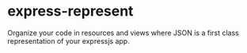 # express-represent
Organize your code in resources and views where JSON is a first class representation of your expressjs app.